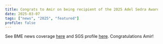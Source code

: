 ```yaml
---
title: Congrats to Amir on being recipient of the 2025 Adel Sedra Award
date: 2025-03-07
tags: ["news", "2025", "featured"]
profile: false
---
```


See BME news coverage [here](https://bme.utoronto.ca/news/bme-graduate-student-receives-adel-s-sedra-distinguished-graduate-award/) and SGS profile [here](https://www.sgs.utoronto.ca/profile/mohammadamir-g-moghaddam/). Congratulations Amir!

<!--more-->
